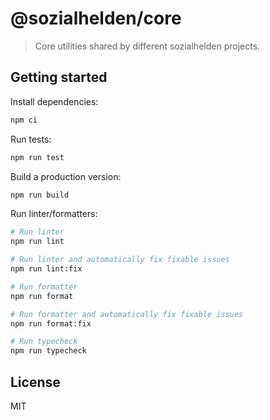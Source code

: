 # @sozialhelden/core

> Core utilities shared by different sozialhelden projects.

## Getting started

Install dependencies:

```bash
npm ci
```

Run tests:

```bash
npm run test
```

Build a production version:

```bash
npm run build
```

Run linter/formatters:

```bash
# Run linter
npm run lint

# Run linter and automatically fix fixable issues
npm run lint:fix

# Run formatter
npm run format

# Run formatter and automatically fix fixable issues
npm run format:fix

# Run typecheck
npm run typecheck
```

## License

MIT
